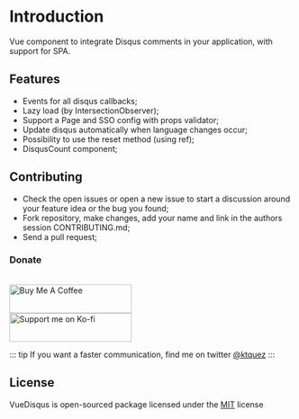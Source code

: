 # Introduction

Vue component to integrate Disqus comments in your application, with support for SPA.

## Features

- Events for all disqus callbacks;
- Lazy load (by IntersectionObserver);
- Support a Page and SSO config with props validator;
- Update disqus automatically when language changes occur;
- Possibility to use the reset method (using ref);
- DisqusCount component;

## Contributing

- Check the open issues or open a new issue to start a discussion around your feature idea or the bug you found;
- Fork repository, make changes, add your name and link in the authors session CONTRIBUTING.md;
- Send a pull request;

### Donate

<br> 

<a href="https://www.buymeacoffee.com/ktquez" target="_blank" aria-label="Buy Me A Coffee">
  <img src="https://cdn.buymeacoffee.com/buttons/lato-black.png" alt="Buy Me A Coffee" style="height: 51px !important;width: 217px !important;" >
</a>

<br> 

<a href="https://ko-fi.com/O5O31PRAX" target="_blank" aria-label="Support me on Ko-fi">
  <img src="https://www.ko-fi.com/img/githubbutton_sm.svg" alt="Support me on Ko-fi" style="height: 51px !important;width: 217px !important;" >
</a>

::: tip
If you want a faster communication, find me on twitter [@ktquez](https://twitter.com/ktquez)
:::

## License

VueDisqus is open-sourced package licensed under the [MIT](https://github.com/ktquez/vue-disqus/blob/master/LICENSE) license
